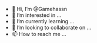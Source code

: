 - 👋 Hi, I’m @Gamehassn
- 👀 I’m interested in ...
- 🌱 I’m currently learning ...
- 💞️ I’m looking to collaborate on ...
- 📫 How to reach me ...

<!---
Gamehassn/Gamehassn is a ✨ special ✨ repository because its `README.md` (this file) appears on your GitHub profile.
You can click the Preview link to take a look at your changes.
--->
